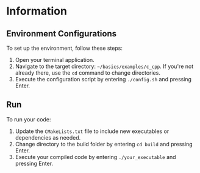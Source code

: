 # Information

## Environment Configurations

To set up the environment, follow these steps:

1. Open your terminal application.
2. Navigate to the target directory: `~/basics/examples/c_cpp`. If you're not already there, use the `cd` command to change directories.
3. Execute the configuration script by entering `./config.sh` and pressing Enter.

## Run

To run your code:

1. Update the `CMakeLists.txt` file to include new executables or dependencies as needed.
2. Change directory to the build folder by entering `cd build` and pressing Enter.
3. Execute your compiled code by entering `./your_executable` and pressing Enter.
